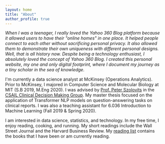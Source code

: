 ```yaml
---
layout: home
title: "About"
author_profile: true
---
```


<i>When I was a teenager, I really loved the Yahoo 360 Blog platform because it allowed users to have their "online homes" in one place. It helped people connect to each other without sacrificing personal privacy. It also allowed them to demonstrate their own uniqueness with different personal designs. Well, that is all history now. Despite being a technology enthusiast, I absolutely loved the concept of Yahoo 360 Blog. I created this personal website, my one and only digital footprint, where I document my journey as a tiny scholar in the sea of knowledge.</i>

I'm currently a data science analyst at McKinsey (Operations Analytics). Prior to McKinsey, I majored in Computer Science and Molecular Biology at MIT (S.B 2019, M.Eng 2020). I was advised by [Prof. Peter Szolovits](http://groups.csail.mit.edu/medg/people/psz/home/Pete_MEDG_site/Home.html) in the [CSAIL Clinical Decision Making Group](http://groups.csail.mit.edu/medg/). My master thesis focused on the application of Transformer NLP models on question-answering tasks on clinical reports. I was also a teaching assistant for 6.036 Introduction to Machine Learning (Fall 2019 & Spring 2020). 

I am interested in data science, statistics, and technology. In my free time, I enjoy reading, cooking, and running. My short readings include the Wall Street Journal and the Harvard Business Review. My [reading list](/Lists/#reading-list) contains the books that I have been or am currently reading. 



